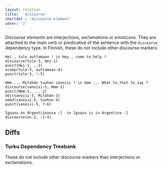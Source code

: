 ```yaml
---
layout: relation
title:  'discourse'
shortdef : 'discourse element'
udver: '2'
---
```


*Discourse elements* are interjections, exclamations or emoticons. They are attached to the main verb or predicative of the
sentence with the `discourse` dependency type. In Finnish, these do not include other discourse markers.

<!-- fname:intj1.pdf -->
~~~ sdparse
Hei , tule auttamaan ! \n Hey , come to_help !
discourse(tule-3, Hei-1)
punct(Hei-1, ,-2)
xcomp(tule-3, auttamaan-4)
punct(tule-3, !-5)
~~~

<!-- fname:intj2.pdf -->
~~~ sdparse
Hmm ... Mitähän tuohon sanoisi ? \n Umm ... What to_that to_say ?
discourse(sanoisi-5, Hmm-1)
punct(Hmm-1, ...-2)
obj(sanoisi-5, Mitähän-3)
nmod(sanoisi-5, tuohon-4)
punct(sanoisi-5, ?-6)
~~~

~~~ sdparse
Iguazu on Argentiinassa :]  \n Iguazu is in Argentina :]
discourse(on-2, :]-4)
~~~

## Diffs

### Turku Dependency Treebank

These do not include other discourse markers than interjections or exclamations.
<!-- Interlanguage links updated Po 11. listopadu 2024, 20:10:50 CET -->

